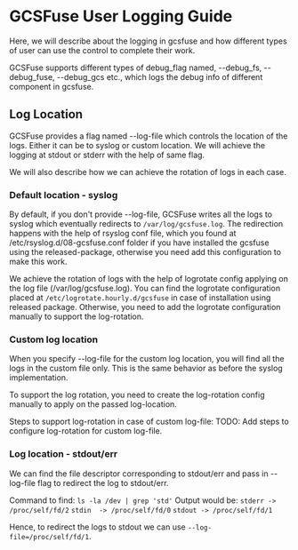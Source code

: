 # GCSFuse User Logging Guide
Here, we will describe about the logging in gcsfuse and how different types of user
can use the control to complete their work.

GCSFuse supports different types of debug_flag named, --debug_fs, --debug_fuse, 
--debug_gcs etc., which logs the debug info of different component in gcsfuse.

## Log Location
GCSFuse provides a flag named --log-file which controls the location of the logs.
Either it can be to syslog or custom location. We will achieve the logging at
stdout or stderr with the help of same flag.

We will also describe how we can achieve the rotation of logs in each case.

### Default location - syslog
By default, if you don't provide --log-file, GCSFuse writes all the logs to
syslog which eventually redirects to `/var/log/gcsfuse.log`. The redirection happens
with the help of rsyslog conf file, which you found at /etc/rsyslog.d/08-gcsfuse.conf
folder if you have installed the gcsfuse using the released-package, otherwise
you need add this configuration to make this work.

We achieve the rotation of logs with the help of logrotate config applying on
the log file (/var/log/gcsfuse.log). You can find the logrotate configuration
placed at `/etc/logrotate.hourly.d/gcsfuse` in case of installation using released
package. Otherwise, you need to add the logrotate configuration manually to support
the log-rotation.

### Custom log location
When you specify --log-file for the custom log location, you will find all the
logs in the custom file only. This is the same behavior as before the syslog
implementation.

To support the log rotation, you need to create the log-rotation config manually
to apply on the passed log-location.

Steps to support log-rotation in case of custom log-file:
TODO: Add steps to configure log-rotation for custom log-file.

### Log location - stdout/err
We can find the file descriptor corresponding to stdout/err and pass in --log-file
flag to redirect the log to stdout/err.

Command to find: `ls -la /dev | grep 'std'`
Output would be: `stderr -> /proc/self/fd/2`
                 `stdin  -> /proc/self/fd/0`
                 `stdout -> /proc/self/fd/1`

Hence, to redirect the logs to stdout we can use `--log-file=/proc/self/fd/1`.



